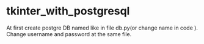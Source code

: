 # tkinter_with_postgresql
At first create postgre DB named like in file db.py(or change name in code ). Change username and password at the same file.
